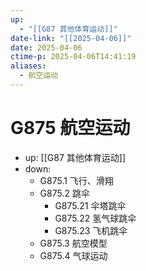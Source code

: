 ```yaml
---
up:
  - "[[G87 其他体育运动]]"
date-link: "[[2025-04-06]]"
date: 2025-04-06
ctime-p: 2025-04-06T14:41:19
aliases:
  - 航空运动
---
```


# G875 航空运动

- up: [[G87 其他体育运动]]
- down:	
	- G875.1 飞行、滑翔
	- G875.2 跳伞
		- G875.21 伞塔跳伞
		- G875.22 氢气球跳伞
		- G875.23 飞机跳伞
	- G875.3 航空模型
	- G875.4 气球运动
	
